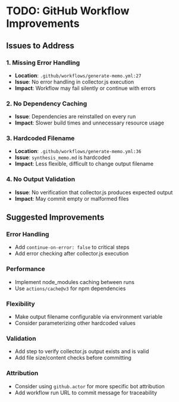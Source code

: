 # TODO: GitHub Workflow Improvements

## Issues to Address

### 1. Missing Error Handling
- **Location**: `.github/workflows/generate-memo.yml:27`
- **Issue**: No error handling in collector.js execution
- **Impact**: Workflow may fail silently or continue with errors

### 2. No Dependency Caching
- **Issue**: Dependencies are reinstalled on every run
- **Impact**: Slower build times and unnecessary resource usage

### 3. Hardcoded Filename
- **Location**: `.github/workflows/generate-memo.yml:36`
- **Issue**: `synthesis_memo.md` is hardcoded
- **Impact**: Less flexible, difficult to change output filename

### 4. No Output Validation
- **Issue**: No verification that collector.js produces expected output
- **Impact**: May commit empty or malformed files

## Suggested Improvements

### Error Handling
- Add `continue-on-error: false` to critical steps
- Add error checking after collector.js execution

### Performance
- Implement node_modules caching between runs
- Use `actions/cache@v3` for npm dependencies

### Flexibility
- Make output filename configurable via environment variable
- Consider parameterizing other hardcoded values

### Validation
- Add step to verify collector.js output exists and is valid
- Add file size/content checks before committing

### Attribution
- Consider using `github.actor` for more specific bot attribution
- Add workflow run URL to commit message for traceability
